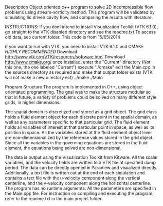 Description
Object oriented c++ program to solve 2D incompressible flow problems using stream-vorticity method. This program will be validated by simulating lid driven cavity flow, and comparing the results with literature. 

INSTRUCTIONS:
if you dont intend to install Visualization Toolkit (VTK 6.1.0), go straight to the VTK disabled directory and see the readme.txt
	To access old data, see current folder.  This code is from 15/05/2014

if you want to run with VTK, you need to install VTK 6.1.0 and CMAKE *HIGHLY RECOMMENDED* 
Download http://www.vtk.org/VTK/resources/software.html 
Download http://www.cmake.org/
once installed, enter the "Current" directory  (Not this one, the one labeled "Current")
execute "./cmake"
edit the Main.cpp in the sources directory as required and make that output folder exists  (VTK will not make a new directory ect)
../make
./Main






Program Structure
The program is implemented in C++, using object orientated programming.  The goal was to make the structure modular so that in future, a variety of problems could be solved on many different style grids, in higher dimensions.

The spatial domain is discretized and stored as a grid object.  The grid class holds a fluid element object for each discrete point in the spatial domain, as well as any parameters specific to that particular grid.  The fluid element holds all variables of interest at that particular point in space, as well as its position in space.  All the variables stored at the fluid element object level are non-dimensionalized by the reference values stored in the grid object.  Since all the variables in the governing equations are stored in the fluid element, the equations being solved are non-dimensional.  

The data is output using the Visualization Toolkit from Kitware.  All the scalar variables, and the velocity fields are written to a VTK file at specified dump period.  The data can be directly opened in ParaView and visualized directly.  Additionally, a text file is written out at the end of each simulation and contains a text file with the u-velocity component along the vertical centerline, and the v-velocity component along the horizontal centerline.  The program has no runtime arguments.  All the parameters are specified in the Main.cpp file. For instruction on compiling and executing the program, refer to the readme.txt in the main project folder.

